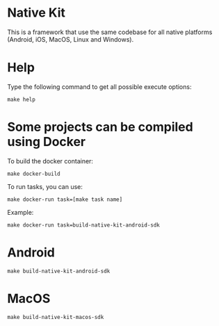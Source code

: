 # Native Kit

This is a framework that use the same codebase for all native platforms (Android, iOS, MacOS, Linux and Windows).  

# Help

Type the following command to get all possible execute options:

```
make help
```

# Some projects can be compiled using Docker

To build the docker container:

```
make docker-build
```

To run tasks, you can use:

```
make docker-run task=[make task name]
```

Example:

```
make docker-run task=build-native-kit-android-sdk
```

# Android

```
make build-native-kit-android-sdk
```

# MacOS

```
make build-native-kit-macos-sdk
```